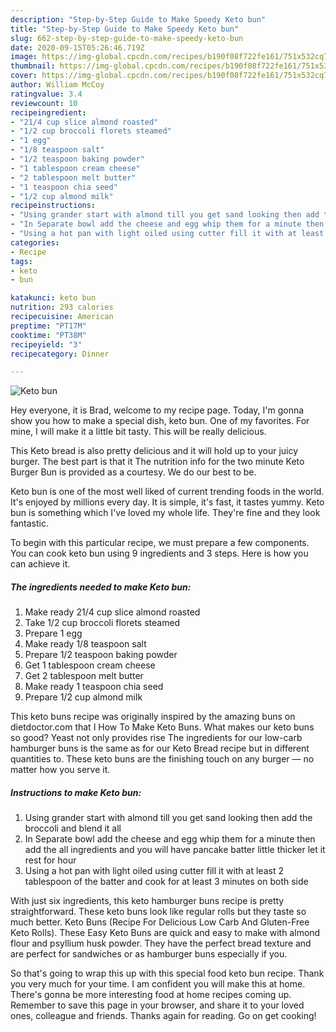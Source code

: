 ```yaml
---
description: "Step-by-Step Guide to Make Speedy Keto bun"
title: "Step-by-Step Guide to Make Speedy Keto bun"
slug: 662-step-by-step-guide-to-make-speedy-keto-bun
date: 2020-09-15T05:26:46.719Z
image: https://img-global.cpcdn.com/recipes/b190f08f722fe161/751x532cq70/keto-bun-recipe-main-photo.jpg
thumbnail: https://img-global.cpcdn.com/recipes/b190f08f722fe161/751x532cq70/keto-bun-recipe-main-photo.jpg
cover: https://img-global.cpcdn.com/recipes/b190f08f722fe161/751x532cq70/keto-bun-recipe-main-photo.jpg
author: William McCoy
ratingvalue: 3.4
reviewcount: 10
recipeingredient:
- "21/4 cup slice almond roasted"
- "1/2 cup broccoli florets steamed"
- "1 egg"
- "1/8 teaspoon salt"
- "1/2 teaspoon baking powder"
- "1 tablespoon cream cheese"
- "2 tablespoon melt butter"
- "1 teaspoon chia seed"
- "1/2 cup almond milk"
recipeinstructions:
- "Using grander start with almond till you get sand looking then add the broccoli and blend it all"
- "In Separate bowl add the cheese and egg whip them for a minute then add the all ingredients and you will have pancake batter little thicker let it rest for hour"
- "Using a hot pan with light oiled using cutter fill it with at least 2 tablespoon of the batter and cook for at least 3 minutes on both side"
categories:
- Recipe
tags:
- keto
- bun

katakunci: keto bun 
nutrition: 293 calories
recipecuisine: American
preptime: "PT17M"
cooktime: "PT38M"
recipeyield: "3"
recipecategory: Dinner

---
```



![Keto bun](https://img-global.cpcdn.com/recipes/b190f08f722fe161/751x532cq70/keto-bun-recipe-main-photo.jpg)

Hey everyone, it is Brad, welcome to my recipe page. Today, I'm gonna show you how to make a special dish, keto bun. One of my favorites. For mine, I will make it a little bit tasty. This will be really delicious.

This Keto bread is also pretty delicious and it will hold up to your juicy burger. The best part is that it The nutrition info for the two minute Keto Burger Bun is provided as a courtesy. We do our best to be.

Keto bun is one of the most well liked of current trending foods in the world. It's enjoyed by millions every day. It is simple, it's fast, it tastes yummy. Keto bun is something which I've loved my whole life. They're fine and they look fantastic.


To begin with this particular recipe, we must prepare a few components. You can cook keto bun using 9 ingredients and 3 steps. Here is how you can achieve it.

<!--inarticleads1-->

##### The ingredients needed to make Keto bun:

1. Make ready 21/4 cup slice almond roasted
1. Take 1/2 cup broccoli florets steamed
1. Prepare 1 egg
1. Make ready 1/8 teaspoon salt
1. Prepare 1/2 teaspoon baking powder
1. Get 1 tablespoon cream cheese
1. Get 2 tablespoon melt butter
1. Make ready 1 teaspoon chia seed
1. Prepare 1/2 cup almond milk


This keto buns recipe was originally inspired by the amazing buns on dietdoctor.com that I How To Make Keto Buns. What makes our keto buns so good? Yeast not only provides rise The ingredients for our low-carb hamburger buns is the same as for our Keto Bread recipe but in different quantities to. These keto buns are the finishing touch on any burger — no matter how you serve it. 

<!--inarticleads2-->

##### Instructions to make Keto bun:

1. Using grander start with almond till you get sand looking then add the broccoli and blend it all
1. In Separate bowl add the cheese and egg whip them for a minute then add the all ingredients and you will have pancake batter little thicker let it rest for hour
1. Using a hot pan with light oiled using cutter fill it with at least 2 tablespoon of the batter and cook for at least 3 minutes on both side


With just six ingredients, this keto hamburger buns recipe is pretty straightforward. These keto buns look like regular rolls but they taste so much better. Keto Buns (Recipe For Delicious Low Carb And Gluten-Free Keto Rolls). These Easy Keto Buns are quick and easy to make with almond flour and psyllium husk powder. They have the perfect bread texture and are perfect for sandwiches or as hamburger buns especially if you. 

So that's going to wrap this up with this special food keto bun recipe. Thank you very much for your time. I am confident you will make this at home. There's gonna be more interesting food at home recipes coming up. Remember to save this page in your browser, and share it to your loved ones, colleague and friends. Thanks again for reading. Go on get cooking!
